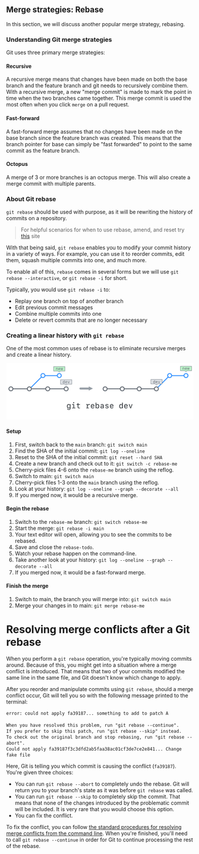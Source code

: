 ## Merge strategies: Rebase

In this section, we will discuss another popular merge strategy, rebasing.

### Understanding Git merge strategies

Git uses three primary merge strategies:

#### Recursive

A recursive merge means that changes have been made on both the base branch and the feature branch and git needs to recursively combine them. With a recursive merge, a new "merge commit" is made to mark the point in time when the two branches came together. This merge commit is used the most often when you click `merge` on a pull request.

#### Fast-forward

A fast-forward merge assumes that no changes have been made on the base branch since the feature branch was created. This means that the branch pointer for base can simply be "fast forwarded" to point to the same commit as the feature branch.

#### Octopus

A merge of 3 or more branches is an octopus merge. This will also create a merge commit with multiple parents.

### About Git rebase

`git rebase` should be used with purpose, as it will be rewriting the history of commits on a repository.

> For helpful scenarios for when to use rebase, amend, and reset try [this](https://dangitgit.com/) site

With that being said, `git rebase` enables you to modify your commit history in a variety of ways. For example, you can use it to reorder commits, edit them, squash multiple commits into one, and much more.

To enable all of this, `rebase` comes in several forms but we will use `git rebase --interactive`, or `git rebase -i` for short.

Typically, you would use `git rebase -i` to:

- Replay one branch on top of another branch
- Edit previous commit messages
- Combine multiple commits into one
- Delete or revert commits that are no longer necessary

### Creating a linear history with `git rebase`

One of the most common uses of rebase is to eliminate recursive merges and create a linear history.

![Git Rebase](./img/git-rebase.png)

#### Setup

1. First, switch back to the `main` branch: `git switch main`
1. Find the SHA of the initial commit: `git log --oneline`
1. Reset to the SHA of the initial commit: `git reset --hard SHA`
1. Create a new branch and check out to it: `git switch -c rebase-me`
1. Cherry-pick files 4-6 onto the `rebase-me` branch using the reflog.
1. Switch to main: `git switch main`
1. Cherry-pick files 1-3 onto the `main` branch using the reflog.
1. Look at your history: `git log --oneline --graph --decorate --all`
1. If you merged now, it would be a recursive merge.

#### Begin the rebase

1. Switch to the `rebase-me` branch: `git switch rebase-me`
1. Start the merge: `git rebase -i main`
1. Your text editor will open, allowing you to see the commits to be rebased.
1. Save and close the `rebase-todo`.
1. Watch your rebase happen on the command-line.
1. Take another look at your history: `git log --oneline --graph --decorate --all`
1. If you merged now, it would be a fast-forward merge.

#### Finish the merge

1. Switch to main, the branch you will merge into: `git switch main`
1. Merge your changes in to main: `git merge rebase-me`

Resolving merge conflicts after a Git rebase
============================================

When you perform a `git rebase` operation, you're typically moving commits around. Because of this, you might get into a situation where a merge conflict is introduced. That means that two of your commits modified the same line in the same file, and Git doesn't know which change to apply.

After you reorder and manipulate commits using `git rebase`, should a merge conflict occur, Git will tell you so with the following message printed to the terminal:

```
error: could not apply fa39187... something to add to patch A

When you have resolved this problem, run "git rebase --continue".
If you prefer to skip this patch, run "git rebase --skip" instead.
To check out the original branch and stop rebasing, run "git rebase --abort".
Could not apply fa39187f3c3dfd2ab5faa38ac01cf3de7ce2e841... Change fake file

```

Here, Git is telling you which commit is causing the conflict (`fa39187`). You're given three choices:

-   You can run `git rebase --abort` to completely undo the rebase. Git will return you to your branch's state as it was before `git rebase` was called.
-   You can run `git rebase --skip` to completely skip the commit. That means that none of the changes introduced by the problematic commit will be included. It is very rare that you would choose this option.
-   You can fix the conflict.

To fix the conflict, you can follow [the standard procedures for resolving merge conflicts from the command line](https://docs.github.com/en/pull-requests/collaborating-with-pull-requests/addressing-merge-conflicts/resolving-a-merge-conflict-using-the-command-line). When you're finished, you'll need to call `git rebase --continue` in order for Git to continue processing the rest of the rebase.
